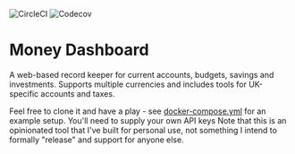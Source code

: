 ![CircleCI](https://img.shields.io/circleci/build/github/markormesher/money-dashboard)
![Codecov](https://img.shields.io/codecov/c/github/markormesher/money-dashboard)

# Money Dashboard

A web-based record keeper for current accounts, budgets, savings and investments. Supports multiple currencies and includes tools for UK-specific accounts and taxes.

Feel free to clone it and have a play - see [docker-compose.yml](./docker-compose.yml) for an example setup. You'll need to supply your own API keys Note that this is an opinionated tool that I've built for personal use, not something I intend to formally "release" and support for anyone else.
